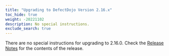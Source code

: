 ```yaml
---
title: "Upgrading to DefectDojo Version 2.16.x"
toc_hide: true
weight: -20221102
description: No special instructions.
exclude_search: true
---
```

There are no special instructions for upgrading to 2.16.0. Check the [Release Notes](https://github.com/DefectDojo/django-DefectDojo/releases/tag/2.16.0) for the contents of the release.
